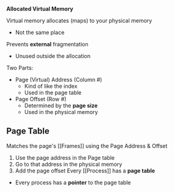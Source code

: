 **Allocated Virtual Memory**

Virtual memory allocates (maps) to your physical memory
- Not the same place

Prevents **external** fragmentation
- Unused outside the allocation

Two Parts:
- Page (Virtual) Address (Column #)
	- Kind of like the index
	- Used in the page table
- Page Offset (Row #)
	- Determined by the **page size**
	- Used in the physical memory
	

## Page Table
Matches the page's [[Frames]] using the Page Address & Offset
1. Use the page address in the Page table
2. Go to that address in the physical memory
3. Add the page offset
Every [[Process]] has a **page table**
- Every process has a **pointer** to the page table